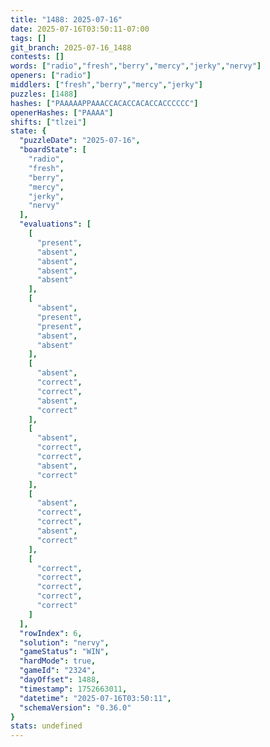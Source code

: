```yaml
---
title: "1488: 2025-07-16"
date: 2025-07-16T03:50:11-07:00
tags: []
git_branch: 2025-07-16_1488
contests: []
words: ["radio","fresh","berry","mercy","jerky","nervy"]
openers: ["radio"]
middlers: ["fresh","berry","mercy","jerky"]
puzzles: [1488]
hashes: ["PAAAAAPPAAACCACACCACACCACCCCCC"]
openerHashes: ["PAAAA"]
shifts: ["tlzei"]
state: {
  "puzzleDate": "2025-07-16",
  "boardState": [
    "radio",
    "fresh",
    "berry",
    "mercy",
    "jerky",
    "nervy"
  ],
  "evaluations": [
    [
      "present",
      "absent",
      "absent",
      "absent",
      "absent"
    ],
    [
      "absent",
      "present",
      "present",
      "absent",
      "absent"
    ],
    [
      "absent",
      "correct",
      "correct",
      "absent",
      "correct"
    ],
    [
      "absent",
      "correct",
      "correct",
      "absent",
      "correct"
    ],
    [
      "absent",
      "correct",
      "correct",
      "absent",
      "correct"
    ],
    [
      "correct",
      "correct",
      "correct",
      "correct",
      "correct"
    ]
  ],
  "rowIndex": 6,
  "solution": "nervy",
  "gameStatus": "WIN",
  "hardMode": true,
  "gameId": "2324",
  "dayOffset": 1488,
  "timestamp": 1752663011,
  "datetime": "2025-07-16T03:50:11",
  "schemaVersion": "0.36.0"
}
stats: undefined
---
```

<!-- more -->

